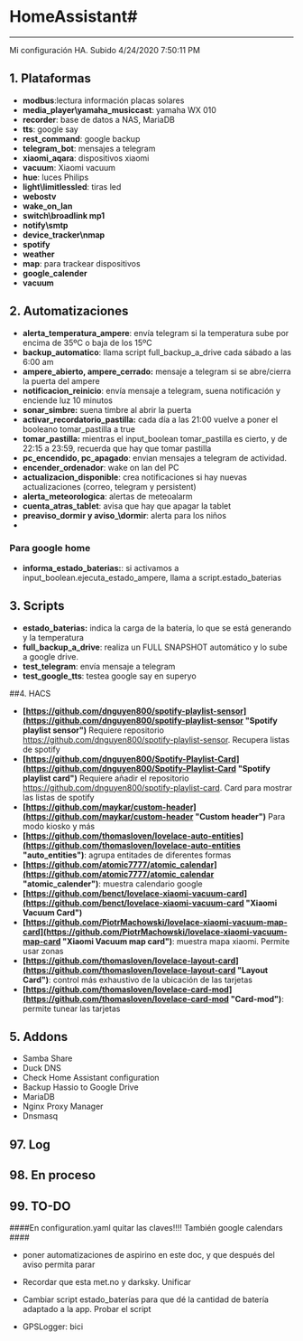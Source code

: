 # HomeAssistant#

----------

Mi configuración HA. Subido 4/24/2020 7:50:11 PM 


## 1. Plataformas ##
- **modbus**:lectura información placas solares
- **media_player\yamaha\_musiccast**: yamaha WX 010
- **recorder**: base de datos a NAS, MariaDB
- **tts**: google say
- **rest\_command**: google backup
- **telegram\_bot**: mensajes a telegram
- **xiaomi_aqara**: dispositivos xiaomi
- **vacuum**: Xiaomi vacuum
- **hue**: luces Philips
- **light\limitlessled**: tiras led
- **webostv**
- **wake\_on\_lan** 
- **switch\broadlink mp1**
- **notify\smtp**
- **device_tracker\nmap**
- **spotify**
- **weather**
- **map**: para trackear dispositivos
- **google\_calender**
- **vacuum**


## 2. Automatizaciones ##

- **alerta\_temperatura\_ampere**: envía telegram si la temperatura sube por encima de 35ºC o baja de los 15ºC
- **backup\_automatico**: llama script full\_backup\_a\_drive cada sábado a las 6:00 am 
- **ampere\_abierto, ampere\_cerrado:** mensaje a telegram si se abre/cierra la puerta del ampere 
- **notificacion\_reinicio**: envía mensaje a telegram, suena notificación y enciende luz 10 minutos
- **sonar\_simbre:** suena timbre al abrir la puerta
- **activar\_recordatorio\_pastilla:** cada día a las 21:00 vuelve a poner el booleano tomar_pastilla a true 
- **tomar\_pastilla:** mientras el input_boolean tomar_pastilla es cierto, y de 22:15 a 23:59, recuerda que hay que tomar pastilla 
- **pc\_encendido, pc\_apagado**: envian mensajes a telegram de actividad.
- **encender\_ordenador**: wake on lan del PC 
- **actualizacion_disponible**: crea notificaciones si hay nuevas actualizaciones (correo, telegram y persistent)
- **alerta\_meteorologica**: alertas de meteoalarm
- **cuenta\_atras\_tablet**: avisa que hay que apagar la tablet
- **preaviso\_dormir y aviso_\dormir**: alerta para los niños
-  

### Para google home
- **informa\_estado\_baterias:**: si activamos a input\_boolean.ejecuta\_estado\_ampere, llama a script.estado\_baterias  


## 3. Scripts

- **estado_baterias:** indica la carga de la batería, lo que se está generando y la temperatura
- **full\_backup\_a\_drive**: realiza un FULL SNAPSHOT automático y lo sube a google drive. 
- **test\_telegram**: envía mensaje a telegram
- **test\_google\_tts**: testea google say en superyo

##4. HACS
- **[https://github.com/dnguyen800/spotify-playlist-sensor](https://github.com/dnguyen800/spotify-playlist-sensor "Spotify playlist sensor")** Requiere repositorio https://github.com/dnguyen800/spotify-playlist-sensor. Recupera listas de spotify
- **[https://github.com/dnguyen800/Spotify-Playlist-Card](https://github.com/dnguyen800/Spotify-Playlist-Card "Spotify playlist card")** Requiere añadir el repositorio https://github.com/dnguyen800/spotify-playlist-card. Card para mostrar las listas de spotify 
- **[https://github.com/maykar/custom-header](https://github.com/maykar/custom-header "Custom header")** Para modo kiosko y más
- **[https://github.com/thomasloven/lovelace-auto-entities](https://github.com/thomasloven/lovelace-auto-entities "auto_entities")**:  agrupa entitades de diferentes formas
- **[https://github.com/atomic7777/atomic_calendar](https://github.com/atomic7777/atomic_calendar "atomic_calender")**: muestra calendario google
- **[https://github.com/benct/lovelace-xiaomi-vacuum-card](https://github.com/benct/lovelace-xiaomi-vacuum-card "Xiaomi Vacuum Card")**
- **[https://github.com/PiotrMachowski/lovelace-xiaomi-vacuum-map-card](https://github.com/PiotrMachowski/lovelace-xiaomi-vacuum-map-card "Xiaomi Vacuum map card")**: muestra mapa xiaomi. Permite usar zonas
- **[https://github.com/thomasloven/lovelace-layout-card](https://github.com/thomasloven/lovelace-layout-card "Layout Card")**: control más exhaustivo de la ubicación de las tarjetas
- **[https://github.com/thomasloven/lovelace-card-mod](https://github.com/thomasloven/lovelace-card-mod "Card-mod")**: permite tunear las tarjetas

 
## 5. Addons
- Samba Share
- Duck DNS
- Check Home Assistant configuration
- Backup Hassio to Google Drive
- MariaDB
- Nginx Proxy Manager
- Dnsmasq

## 97. Log


## 98. En proceso



## 99. TO-DO
####En configuration.yaml quitar las claves!!!! También google calendars ####

- poner automatizaciones de aspirino en este doc, y que después del aviso permita parar

- Recordar que esta met.no y darksky. Unificar
- Cambiar script estado\_baterías para que dé la cantidad de batería adaptado a la app. Probar el script
- GPSLogger: bici


 